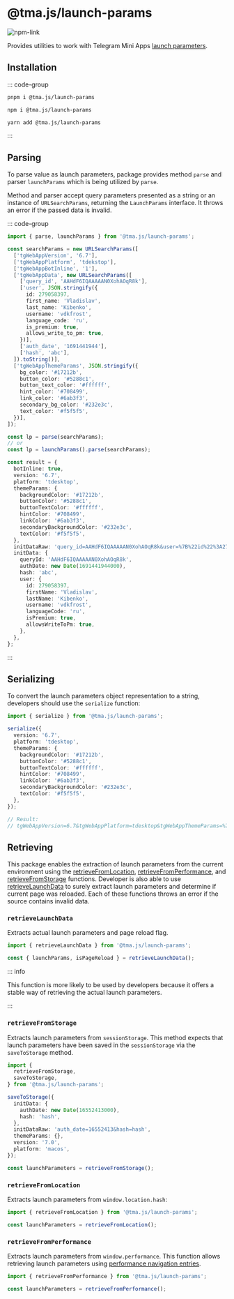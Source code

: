 # @tma.js/launch-params

[npm-link]: https://npmjs.com/package/@tma.js/launch-params

[npm-shield]: https://img.shields.io/npm/v/@tma.js/launch-params?logo=npm

![[npm-link]][npm-shield]

Provides utilities to work with Telegram Mini
Apps [launch parameters](../../launch-parameters/common-information.md).

## Installation

::: code-group

```bash [pnpm]
pnpm i @tma.js/launch-params
```

```bash [npm]
npm i @tma.js/launch-params
```

```bash [yarn]
yarn add @tma.js/launch-params
```

:::

## Parsing

To parse value as launch parameters, package provides method `parse` and parser `launchParams`
which is being utilized by `parse`.

Method and parser accept query parameters presented as a string or an instance of `URLSearchParams`,
returning the `LaunchParams` interface. It throws an error if the passed data is invalid.

::: code-group

```typescript [Usage example]
import { parse, launchParams } from '@tma.js/launch-params';

const searchParams = new URLSearchParams([
  ['tgWebAppVersion', '6.7'],
  ['tgWebAppPlatform', 'tdekstop'],
  ['tgWebAppBotInline', '1'],
  ['tgWebAppData', new URLSearchParams([
    ['query_id', 'AAHdF6IQAAAAAN0XohAOqR8k'],
    ['user', JSON.stringify({
      id: 279058397,
      first_name: 'Vladislav',
      last_name: 'Kibenko',
      username: 'vdkfrost',
      language_code: 'ru',
      is_premium: true,
      allows_write_to_pm: true,
    })],
    ['auth_date', '1691441944'],
    ['hash', 'abc'],
  ]).toString()],
  ['tgWebAppThemeParams', JSON.stringify({
    bg_color: '#17212b',
    button_color: '#5288c1',
    button_text_color: '#ffffff',
    hint_color: '#708499',
    link_color: '#6ab3f3',
    secondary_bg_color: '#232e3c',
    text_color: '#f5f5f5',
  })],
]);

const lp = parse(searchParams);
// or
const lp = launchParams().parse(searchParams);
```

```typescript [Expected result]
const result = {
  botInline: true,
  version: '6.7',
  platform: 'tdesktop',
  themeParams: {
    backgroundColor: '#17212b',
    buttonColor: '#5288c1',
    buttonTextColor: '#ffffff',
    hintColor: '#708499',
    linkColor: '#6ab3f3',
    secondaryBackgroundColor: '#232e3c',
    textColor: '#f5f5f5',
  },
  initDataRaw: 'query_id=AAHdF6IQAAAAAN0XohAOqR8k&user=%7B%22id%22%3A279058397%2C%22first_name%22%3A%22Vladislav%22%2C%22last_name%22%3A%22Kibenko%22%2C%22username%22%3A%22vdkfrost%22%2C%22language_code%22%3A%22ru%22%2C%22is_premium%22%3Atrue%2C%22allows_write_to_pm%22%3Atrue%7D&auth_date=1691441944&hash=abc',
  initData: {
    queryId: 'AAHdF6IQAAAAAN0XohAOqR8k',
    authDate: new Date(1691441944000),
    hash: 'abc',
    user: {
      id: 279058397,
      firstName: 'Vladislav',
      lastName: 'Kibenko',
      username: 'vdkfrost',
      languageCode: 'ru',
      isPremium: true,
      allowsWriteToPm: true,
    },
  },
};
```

:::

## Serializing

To convert the launch parameters object representation to a string, developers should use
the `serialize` function:

```typescript
import { serialize } from '@tma.js/launch-params';

serialize({
  version: '6.7',
  platform: 'tdesktop',
  themeParams: {
    backgroundColor: '#17212b',
    buttonColor: '#5288c1',
    buttonTextColor: '#ffffff',
    hintColor: '#708499',
    linkColor: '#6ab3f3',
    secondaryBackgroundColor: '#232e3c',
    textColor: '#f5f5f5',
  },
});

// Result:
// tgWebAppVersion=6.7&tgWebAppPlatform=tdesktop&tgWebAppThemeParams=%7B%22bg_color%22%3A%22%2317212b%22%2C%22button_color%22%3A%22%235288c1%22%2C%22button_text_color%22%3A%22%23ffffff%22%2C%22hint_color%22%3A%22%23708499%22%2C%22link_color%22%3A%22%236ab3f3%22%2C%22secondary_bg_color%22%3A%22%23232e3c%22%2C%22text_color%22%3A%22%23f5f5f5%22%7D
```

## Retrieving

This package enables the extraction of launch parameters from the current environment using
the [retrieveFromLocation](#retrievefromlocation), [retrieveFromPerformance](#retrievefromperformance),
and [retrieveFromStorage](#retrievefromstorage) functions. Developer is also able
to use [retrieveLaunchData](#retrievelaunchdata) to surely extract launch parameters and determine
if current page was reloaded. Each of these functions throws an error if the source contains invalid
data.

### `retrieveLaunchData`

Extracts actual launch parameters and page reload flag.

```typescript
import { retrieveLaunchData } from '@tma.js/launch-params';

const { launchParams, isPageReload } = retrieveLaunchData();
```

::: info

This function is more likely to be used by developers because it offers a stable way of retrieving
the actual launch parameters.

:::

### `retrieveFromStorage`

Extracts launch parameters from `sessionStorage`. This method expects that launch parameters have
been saved in the `sessionStorage` via the `saveToStorage` method.

```typescript
import {
  retrieveFromStorage,
  saveToStorage,
} from '@tma.js/launch-params';

saveToStorage({
  initData: {
    authDate: new Date(16552413000),
    hash: 'hash',
  },
  initDataRaw: 'auth_date=16552413&hash=hash',
  themeParams: {},
  version: '7.0',
  platform: 'macos',
});

const launchParameters = retrieveFromStorage();
```

### `retrieveFromLocation`

Extracts launch parameters from `window.location.hash`:

```typescript
import { retrieveFromLocation } from '@tma.js/launch-params';

const launchParameters = retrieveFromLocation();
```

### `retrieveFromPerformance`

Extracts launch parameters from `window.performance`. This function allows retrieving launch
parameters
using [performance navigation entries](https://developer.mozilla.org/en-US/docs/Web/Performance/Navigation_and_resource_timings).

```typescript
import { retrieveFromPerformance } from '@tma.js/launch-params';

const launchParameters = retrieveFromPerformance();
```
